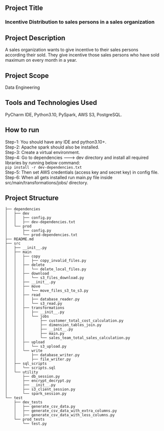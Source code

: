 ## Project Title
### Incentive Distribution to sales persons in a sales organization

## Project Description
A sales organization wants to give incentive to their sales persons according their sold. They give incentive those
sales persons who have sold maximum on every month in a year.

## Project Scope
Data Engineering

## Tools and Technologies Used
PyCharm IDE, Python3.10, PySpark, AWS S3, PostgreSQL.

## How to run
Step-1: You should have any IDE and python3.10+.<br>
Step-2: Apache spark should also be installed.<br>
Step-3: Create a virtual environment.<br>
Step-4: Go to dependencies ---> dev directory and install all required libraries by running below command:<br>
```pip install -r dev-dependencies.txt```<br>
Step-5: Then set AWS credentials (access key and secret key) in config file.
Step-6: When all gets installed run main.py file inside src/main/transformations/jobs/ directory.

## Project Structure

```plaintext
├── dependencies
│   ├── dev
│   │   ├── config.py
│   │   ├── dev-dependencies.txt
│   └── prod
│       ├── config.py
│       └── prod-dependencies.txt
├── README.md
├── src
│   ├── __init__.py
│   ├── main
│   │   ├── copy
│   │   │   ├── copy_invalid_files.py
│   │   ├── delete
│   │   │   └── delete_local_files.py
│   │   ├── download
│   │   │   └── s3_files_download.py
│   │   ├── __init__.py
│   │   ├── move
│   │   │   └── move_files_s3_to_s3.py
│   │   ├── read
│   │   │   ├── database_reader.py
│   │   │   └── s3_read.py
│   │   ├── transformations
│   │   │   ├── __init__.py
│   │   │   └── jobs
│   │   │       ├── customer_total_cost_calculation.py
│   │   │       ├── dimension_tables_join.py
│   │   │       ├── __init__.py
│   │   │       ├── main.py
│   │   │       └── sales_team_total_sales_calculation.py
│   │   ├── upload
│   │   │   └── s3_upload.py
│   │   └── write
│   │       ├── database_writer.py
│   │       ├── file_writer.py
│   ├── sql_scripts
│   │   └── scripts.sql
│   └── utility
│       ├── db_session.py
│       ├── encrypt_decrypt.py
│       ├── __init__.py
│       ├── s3_client_session.py
│       └── spark_session.py
└── test
    ├── dev_tests
    │   ├── generate_csv_data.py
    │   ├── generate_csv_data_with_extra_columns.py
    │   ├── generate_csv_data_with_less_columns.py
    └── prod_tests
        └── test.py
```
